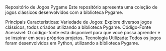 Repositório de Jogos Pygame
Este repositório apresenta uma coleção de jogos clássicos desenvolvidos com a biblioteca Pygame.

Principais Características:
Variedade de Jogos: Explore diversos jogos clássicos, todos criados utilizando a biblioteca Pygame.
Código-Fonte Acessível: O código-fonte está disponível para que você possa aprender e se inspirar em seus próprios projetos.
Tecnologia Utilizada: Todos os jogos foram desenvolvidos em Python, utilizando a biblioteca Pygame.
